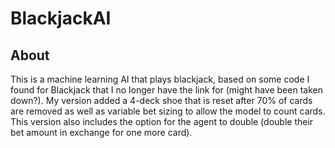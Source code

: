 # BlackjackAI

## About
This is a machine learning AI that plays blackjack, based on some code I found for Blackjack that I no longer have the link for (might have been taken down?). 
My version added a 4-deck shoe that is reset after 70% of cards are removed as well as variable bet sizing to allow the model to count cards.  
This version also includes the option for the agent to double (double their bet amount in exchange for one more card).
